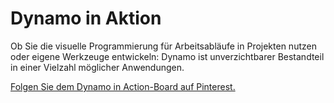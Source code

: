 # Dynamo in Aktion

Ob Sie die visuelle Programmierung für Arbeitsabläufe in Projekten nutzen oder eigene Werkzeuge entwickeln: Dynamo ist unverzichtbarer Bestandteil in einer Vielzahl möglicher Anwendungen.

[Folgen Sie dem Dynamo in Action-Board auf Pinterest.](http://www.pinterest.com/modelabnyc/dynamo-in-action/)

